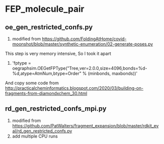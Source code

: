 # FEP_molecule_pair

## oe_gen_restricted_confs.py
1. modified from https://github.com/FoldingAtHome/covid-moonshot/blob/master/synthetic-enumeration/02-generate-poses.py

This step is very memory intensive, So I took it apart
1. 'fptype = oegraphsim.OEGetFPType("Tree,ver=2.0.0,size=4096,bonds=%d-%d,atype=AtmNum,btype=Order"
                                    % (minbonds, maxbonds))'
                                    
And copy some code from http://practicalcheminformatics.blogspot.com/2020/03/building-on-fragments-from-diamondxchem_30.html

## rd_gen_restricted_confs_mpi.py
1. modified from https://github.com/PatWalters/fragment_expansion/blob/master/rdkit_eval/rd_gen_restricted_confs.py
2. add multiple CPU runs
